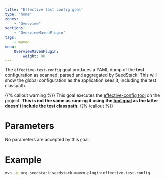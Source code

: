 ```yaml
---
title: "Effective test config goal"
type: "home"
zones:
    - "Overview"
sections:
    - "OverviewMavenPlugin"
tags:
    - maven
menu:
    OverviewMavenPlugin:
        weight: 80
---
```


The `effective-test-config` goal produces a YAML dump of the **test** configuration as scanned, parsed and aggregated by SeedStack. <!--more-->
This will show the global configuration as the application sees it, including the test classpath.

{{% callout warning %}}
This goal executes the [effective-config tool](/docs/seed/configuration/#effective-configuration) on 
the project. **This is not the same as running it using the [tool goal](../tool) as the latter doesn't include the 
test classpath.**
{{% /callout %}}

# Parameters

No parameters are accepted by this goal.

# Example

```bash
mvn -q org.seedstack:seedstack-maven-plugin:effective-test-config
```
